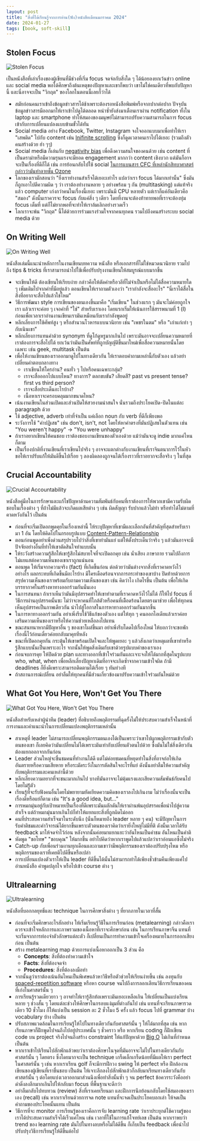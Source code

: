 ```yaml
---
layout: post
title: "สิ่งที่ได้เรียนรู้จากการอ่าน(ฟัง)หนังสือเดือนมกราคม 2024"
date: 2024-01-27
tags: [book, soft-skill]
---
```


## Stolen Focus
![Stolen Focus](/assets/2024-01-27/2024-01-27-stolen-focus.jpeg)

เป็นหนังสือที่เล่าเรื่องของผู้เขียนที่มีช่วงที่เริ่ม focus จดจ่อกับสิ่งใด ๆ ได้น้อยลงยกเว้นข่าว online และ social media พอได้ศึกษาถึงต้นเหตุของปัญหาและเขาก็พบว่า เขาไม่ใช่คนเดียวที่พบกับปัญหานี้ และนี่อาจจะเป็น "วิกฤต" ของโลกในตอนนี้เลยก็ว่าได้

- สมัยก่อนคนเราเข้าถึงข้อมูลข่าวสารได้ช้าเพราะต้องรอหนังสือพิมพ์หรือจากปากต่อปาก ปัจจุบันข้อมูลข่าวสารมีออกมาให้เราเข้าไปดูได้ตลอด หนำซ้ำยังส่งมาเตือนเราผ่าน notification ทั้งใน laptop และ smartphone ทำให้สมองของมนุษย์ไม่สามารถปรับความสามารถในการ focus เข้ากับการเปลี่ยนแปลงแบบข้ามขั้วได้ทัน
- Social media อย่าง Facebook, Twitter, Instagram จงใจออกแบบมาเพื่อทำให้เรา "เสพติด" ไปกับ content เช่น [Inifinite scrolling](https://en.wikipedia.org/wiki/Scrolling#Infinite_scrolling) ซึ่งก็ดูดเวลาคนเราไปได้เยอะ (รวมถึงตัวคนสร้างด้วย ฮ่า ๆๆ)
- Social media ก็เล่นกับ [negativity bias](https://en.wikipedia.org/wiki/Negativity_bias) เพื่อดึงความสนใจของคนด้วย เช่น content ที่เป็นดราม่าหรือมีความรุนแรงจะมียอด engagement มากกว่า content เชิงบวก แต่มันก็อาจจะเป็นเรื่องที่ดีก็ได้ เช่น การย้อนกลับไปใช้ social [ในการแบนสาร CFC ที่เหล่านักสิทบาศาสตร์กล่าวว่ามันทำลายชั้น Ozone](https://en.wikipedia.org/wiki/Montreal_Protocol)
- โลกของเรามักสอนว่า "ยิ่งเราทำงานสำเร็จได้เยอะเท่าไร แปลว่าเรา focus ได้มากเท่านั้น" ซึ่งมันก็ถูกเอาไปตีความผิด ๆ ว่า เราต้องทำงานหลาย ๆ อย่างพร้อม ๆ กัน (multitasking) แต่แท้จริงแล้ว computer เก่งกว่าคนในเรื่องนี้เยอะ เพราะมันมี CPU หลายตัว แต่เราก็แค่อันเดียวคือ "สมอง" ดังนั้นเราควรจะ focus กับแค่สิ่ง ๆ เดียว โดยที่งานจะต้องท้าทายพอที่เราจะต้องทุ่ม focus เต็มที่ แต่ก็ไม่ยากพอที่จะทำให้เราล้มเลิกอย่างรวดเร็ว
- โลกเราจะพ้น "วิกฤต" นี้ได้ด้วยการร่วมแรงร่วมใจจากคนทุกคน รวมไปถึงคนสร้างระบบ social media ด้วย

## On Writing Well
![On Writing Well](/assets/2024-01-27/2024-01-27-on-writing-well.jpeg)

หนังสือเล่มนี้แนะนำหลักการในงานเขียนบทความ หนังสือ หรือเอกสารที่ไม่ใช่หมวดนวนิยาย รวมไปถึง tips & tricks ที่เราสามารถนำไปใช้เพื่อปรับปรุงงานเขียนให้สมบูรณ์แบบมากขึ้น

- จะเขียนให้ดี ต้องเขียนให้เรียบง่าย กล่าวคือให้ตัดคำหรือวลีที่ไม่จำเป็นหรือไม่ได้สื่อความหมายใด ๆ เพิ่มเติมไปจากคำที่มีอยู่แล้ว ตอนเขียนให้เราถามตัวเองว่า "เรากำลังจะสื่ออะไร" "นี่เราได้สื่อในสิ่งที่อยากจะสื่อไปแล้วใช่ไหม"
- วิธีการพัฒนา style การเขียนของตนเองขึ้นมาคือ "เริ่มเขียน" ในช่วงแรก ๆ มันจะไม่ค่อยถูกใจเรา แล้วเราจะค่อย ๆ เจอคำที่ "ใช่" สำหรับเราเอง โดยแรกเริ่มให้เน้นการใช้สรรพนามที่ 1 (I) ก่อนเพื่อเวลาเราอ่านงานเขียนเรามันเหมือนกับเรากำลังพูดอยู่
- หลีกเลี่ยงการใช้ศัพท์สูง ๆ หรือสำนวนโวหารแบบนวนิยาย เช่น "เพชรในตม" หรือ "เก่าแก่เท่า ๆ กับเนินเขา"
- หลีกเลี่ยงการแทนคำด้วย synonym ที่ดูโก้ดูหรูมากเกินไป เพราะมันอาจจะเปลี่ยนความหมายที่เราต้องการจะสื่อไปได้ ยกเว้นว่ามันเป็นศัพท์ที่ถูกบัญญัติขึ้นมาใหม่เพื่อสื่อความหมายนั้นโดยเฉพาะ เช่น geek, multitask เป็นต้น
- เพื่อให้งานเขียนของเราออกมาดูไปในทางเดียวกัน ให้เราตอบคำถามเหล่านี้กับตัวเอง แล้วอย่าเปลี่ยนคำตอบกลางทาง
  - เราเขียนให้ใครอ่าน? คนทั่ว ๆ ไปหรือคนเฉพาะกลุ่ม?
  - เราจะสื่อออกไปแบบไหน? ทางการ? ตลกขบขัน? เสียดสี? past vs present tense? first vs third person?
  - เราจะสื่อประเด็นอะไรบ้าง?
  - เนื้อหาเราจะครอบคลุมมากขนาดไหน?
- เน้นงานเขียนในส่วนเปิดและส่วนปิดให้สวยงามน่าสนใจ นั่นรวมถึงประโยคเปิด-ปิดในแต่ละ paragraph ด้วย
- ใช้ adjective, adverb เท่าที่จำเป็น แค่เลือก noun กับ verb ที่ดีก็เพียงพอ
- ระวังการใช้ "คำปฏิเสธ" เช่น don't, isn't, not โดยให้หาคำตรงที่มันปฏิเสธในตัวแทน เช่น "You weren't happy" -> "You were unhappy"
- ถ้าเราอยากเขียนให้คนชอบ เราต้องชอบงานเขียนของตัวเองด้วย แม้ว่ามันจะดู indie มากแค่ไหนก็ตาม
- เป็นเรื่องปกติที่งานเขียนที่เราเขียนไปจริง ๆ อาจจะแตกต่างกับงานเขียนที่เราจินตนาการไว้ในหัว ขอให้เราปรับแก้ให้มันดีขึ้นไปเรื่อย ๆ ลองผิดลองถูกจนได้เรื่องราวที่เราอยากจะสื่อจริง ๆ ในที่สุด

## Crucial Accountability
![Crucial Accountability](/assets/2024-01-27/2024-01-27-crucial-accountability.jpeg)

หนังสือคู่มือในการรักษาและแก้ไขปัญหาด้านความสัมพันธ์กับคนที่เราต้องการให้พวกเขามีความรับผิดชอบในเรื่องต่าง ๆ ที่ถ้าไม่มีแล้วจะเกิดผลเสียต่าง ๆ เช่น ผิดสัญญา รับปากแล้วไม่ทำ หรือทำได้ไม่ตามที่คาดหวังกันไว้ เป็นต้น

- ก่อนที่จะเริ่มเปิดอกพูดคุยในเรื่องเหล่านี้ ให้ระบุปัญหาที่เขามีและเลือกอันที่สำคัญที่สุดสำหรับเรามา 1 อัน โดยให้คิดไปในกรอบรูปแบบ [Content-Pattern-Relationship](https://www.coaching4growth.co.nz/blog/2015/4/10/content-pattern-relationship)
- ตอนก่อนพูดอย่าเพิ่งด่วนสรุปรวบไปว่าสิ่งที่เขาทำมันแย่ แต่ให้ตั้งประเด็นว่่าจริง ๆ แล้วมันอาจจะมีปัจจัยอย่างอื่นที่ทำให้เขาตัดสินใจทำแบบนั้น
- ให้ระวังสร้างความรู้สึกให้เขารู้สึกไม่สบายใจที่จะเปิดอกคุย เช่น น้ำเสียง ภาษากาย รวมไปถึงการไม่แยแสต่อความเห็นของเขาเราถูกแน่นอน
- ตอนพูด ให้เริ่มจากความจริง (fact) ที่เกิดขึ้นก่อน ต่อด้วยว่ามันต่างจากสิ่งที่เราคาดหวังไว้อย่างไร ผลกระทบที่เกิดขึ้นมีอะไรบ้าง มีใครเดือดร้อนจากการกระทำของเขาบ้าง ปิดท้ายด้วยการสรุปความเห็นของเราพร้อมกับถามความเห็นของเขา เช่น คิดว่าไง เกิดไรขึ้น เป็นต้น เพื่อให้เกิดบรรยากาศในสร้างหาทางออกร่วมกันนั่นเอง
- ในการสนทนา ถ้าเราเห็นว่ามันมีอุปสรรคทำให้เขาทำตามที่เราคาดหวังไว้ไม่ได้ ก็ให้ไป focus ที่วิธีการผ่านอุปสรรคนั้นซะ ไม่ว่าจะหาคนที่ใกล้ตัวหรือคนที่เดืิอดร้อนโดยตรงมาช่วย เพื่อให้ทุกคนเห็นอุปสรรคเป็นภาพเดียวกัน นำไปสู่โอกาสในการหาทางออกร่วมกันมากขึ้น
- ในการหาทางออกร่วมกัน อย่าเพิ่งรีบใช้วิธีแก้ของตัวเอง แต่ให้ทุก ๆ คนออกไอเดียแล้วเราค่อยเสริมความเห็นของเราหรือให้ความช่วยเหลือลงไปแทน
- ขณะสนทนาหากมีปัญหาอื่น ๆ ของเขาโผล่ขึ้นมา อย่าเพิ่งรีบโดดไปเรื่องใหม่ ให้บอกว่าจะขอพักเรื่องนี้ไว้ก่อนเดี๋ยวค่อยกลับมาคุยทีหลัง
- ขณะที่เปิดอกคุยกัน กระตุ้นให้เขาพร้อมเปิดใจและให้พูดเยอะ ๆ แล้วสังเกตว่าเหตุผลที่เขาทำหรือรู้สึกแบบนั้นเป็นเพราะอะไร จากนั้นให้พูดสิ่งเดิมกับเขาด้วยรูปแบบคำของเราเอง
- ก่อนจบการคุย ให้ปิดด้วย plan และทางออกที่เข้าใจร่วมกันและเจาะจงให้ได้มากที่สุดในรูปแบบ who, what, when เพื่อหลีกเลี่ยงปัญหาเดิมที่อาจจะเกิดซ้ำจากความเข้าใจผิด ถ้ามี deadlines ก็ยิ่งดีเพราะสามารถติดตามได้เรื่อย ๆ ทันท่วงที 
- ถ้าสถานการณ์เปลี่ยน อย่าลืมให้ทุกคนที่มีส่วนเกี่ยวข้องมาปรับความเข้าใจร่วมกันใหม่ด้วย

## What Got You Here, Won't Get You There
![What Got You Here, Won't Get You There](/assets/2024-01-27/2024-01-27-what-got-you-here-wont-get-you-there.jpeg)

หนังสือสำหรับเหล่าผู้นำทีม (leader) ที่อธิบายถึงพฤติกรรมที่ฉุดรั้งไม่ให้ประสบความสำเร็จในหน้าที่การงานและคำแนะนำในการเปลี่ยนแปลงพฤติกรรมเหล่านั้น

- สาเหตุที่ leader ไม่สามารถเปลี่ยนพฤติกรรมตนเองได้เป็นเพราะว่าเขาไปผูกพฤติกรรมเข้ากับตัวตนของเขา ก็เลยคิดว่ามันเปลี่ยนไม่ได้เพราะมันเท่ากับเปลี่ยนตัวตนไปด้วย ซึ่งมันไม่ใช่สิ่งเดียวกัน ต้องแยกออกจากกันก่อน
- Leader ส่วนใหญ่จะชื่นชมคนที่ทำงานได้ดี แต่ไม่ค่อยชมคนที่หยุดทำในสิ่งที่อาจก่อให้เกิดอันตรายหรือความเสียหาย หรือระมัดระวังในการตัดสินใจอะไรที่แย่ ดังนั้นอย่าลืมให้ความสำคัญกับพฤติกรรมและคนเหล่านี้ด้วย
- หลีกเลี่ยงความอยากที่จะชนะมากเกินไป บางทีมันอาจจะไม่คุ้มแรงและเสียความสัมพันธ์กับคนไปโดยไม่รู้่ตัว
- เรียนรู้ที่จะรับฟังคนอื่นโดยไม่พยายามยัดเยียดความคิดของเราลงไปเกินงาม ไม่ว่าเรื่องนั้นจะเป็นเรื่องดีหรือแย่ก็ตาม เช่น "It's a good idea, but..."
- การหมกมุ่นอยู่กับเป้าหมายเป็นเรื่องที่ดีเพราะมันผลักดันให้เราผ่านพ้นอุปสรรคเพื่อนำไปสู่ความสำเร็จ แต่ถ้าหมกมุ่นมากเกินไปก็ทำให้แยกแยะสิ่งที่ถูกผิดไม่ออก
- คนที่ประสบความสำเร็จมาในระดับนึง (นั่นก็หมายถึง leader หลาย ๆ คน) จะมีปัญหาในการรับคำติชมและคำวิจารณ์ได้ยากขึ้นเพราะตัวตนของเราคิดว่าเรายิ่งใหญ่ไม่มีที่ติ ดังนั้นเวลาได้รับ feedback มาให้จดจำไว้ก่อน หลังจากนั้นค่อยมาแยกแยะว่าอันไหนเป็นคำชม อันไหนเป็นคำติ
- หัดพูด "ขอโทษ" "ขอบคุณ" ให้มากขึ้น อย่าไปคิดว่าหากเราพูดไปแล้วแปลว่าเราอ่อนแอซึ่งไม่จริง
- Catch-up กับเพื่อนร่วมงานทุกเดือนและถามเขาว่ามีพฤติกรรมของเราต้องปรับปรุงไหม หรือพฤติกรรมของเราที่เคยติไปดีขึ้นหรือเปล่า
- การเปลี่ยนแปลงตัวเราให้เป็น leader ทีดีขึ้นได้นั้นไม่สามารถทำได้เพียงชั่วข้ามคืนเพียงแค่ไปอ่านหนังสือ คำพูดปลุกใจ หรือไปเข้า course ต่าง ๆ

## Ultralearning
![Ultralearning](/assets/2024-01-27/2024-01-27-ultralearning.jpeg)

หนังสือที่บอกกลยุทธิ์และ technique ในการศึกษาสิ่งต่าง ๆ ที่ยากภายในเวลาที่สั้น

- ก่อนที่จะเริ่มศึกษาอะไรสักอย่าง ให้เริ่มเรียนรู้วิธีในการเรียนก่อน (metalearning) กล่าวคือเราควรจะเข้าใจหลักการและภาพรวมของเนื้อหาที่เราจะศึกษาก่อน เช่น ในการเรียนภาษาจีน แทนที่จะเริ่มจากการท่องจำตัวอักษรแต่ละตัว ก็เปลี่ยนเป็นการทำความเข้าใจเครื่องหมายในการออกเสียงก่อน เป็นต้น
- สร้าง metalearning map ด้วยการแบ่งเนื้อหาออกเป็น 3 ส่วน คือ
  - **Concepts**: สิ่งที่ต้องทำความเข้าใจ
  - **Facts**: สิ่งที่ต้องจดจำ
  - **Procedures**: สิ่งที่ต้องลงมือทำ 
- จากนั้นดูว่าเราต้องเน้นอันไหนเป็นพิเศษแล้วหาวิธีหรือตัวช่วยให้เรียนง่ายขึ้น เช่น ลงทุนกับ [spaced-repetition software](https://en.wikipedia.org/wiki/Spaced_repetition) หรือหา course จนไปถึงการลอกเลียนวิธีการเรียนของคนที่เก่งในศาสตร์นั้น ๆ
- การเรียนรู้รวดเดียวยาว ๆ อาจทำให้เรารู้สึกท้อเพราะมันเยอะเหลือเกิน ให้เปลี่ยนเป็นแบ่งเรียนหลาย ๆ ช่วงสั้น ๆ โดยแต่ละช่วงให้ศึกษาในกรอบแง่มุมที่ต่างกันไป เช่น แทนที่จะเรียนภาษารวดเดียว 10 ชั่วโมง ก็ให้แบ่งเป็น session ละ 2 ชั่วโมง 5 ครั้ง แล้ว focus ไปที่ grammar บ้าง vocabulary บ้าง เป็นต้น
- ปรับสภาพแวดล้อมในการเรียนรู้ให้ไปในทางเดียวกันกับศาสตร์นั้น ๆ ให้ได้มากที่สุด เช่น หากเรียนภาษาก็ฝึกพูดไปจนถึงไปอยู่ประเทศนั้น ๆ ชั่วคราว หรือ หากเรียน coding ก็ฝึกเขียน code บน project จริงไปจนถึงสร้าง constraint ให้แก้ปัญหาด้วย [Big O](https://en.wikipedia.org/wiki/Big_O_notation) ไม่เกินที่กำหนด เป็นต้น
- หากเราเข้าไปเรียนไปสักพักแล้วพบว่าเราต้องศึกษาในจุดที่มันอาจจะไม่ไปในทางเดียวกันกับศาสตร์นั้น ๆ โดยตรง ซึ่งโดยมากจะเป็น technique เกร็ดเล็กเกร็ดน้อยที่มีผลให้เรา perfect ในศาสตร์นั้น ๆ เช่น หากเราเรียน golf ก็จะมีการฝึกวง swing ให้ perfect หรือ ฝึกล้องานเขียนของผู้เขียนที่เราชื่นชอบ เป็นต้น ให้เจาะลึกลงไปสักพักแล้วก็กลับมาเรียนทางเดียวกันกับศาสตร์นั้น ๆ ต่อโดยแบ่งเวลาออกมาส่วนนึงเพื่อทำสิ่งนั้นซ้ำ ๆ จน perfect ข้อควรระวังคืออย่าดำดิ่งลงลึกมากเกินไปให้กลับมา focus ที่พื้นฐานจะดีกว่า
- อย่าลืมกลับไปทบทวน (review) สิ่งที่เราเคยเรียนมา และฝึกการนึกย้อนกลับโดยใช้สมองของเราเอง (recall) เช่น หากเราเรียนด้วยการจด note แทนที่จะจดเป็นประโยคบอกเล่า ให้จดเป็นคำถามของประโยคนั้นแทน เป็นต้น
- วิธีการที่จะ monitor การเรียนรู้ของเราคือการจับ learning rate ว่าเราประยุกต์ใช้ความรู้ของเราได้ประสบความสำเร็จได้เร็วแค่ไหน เช่น เวลาที่ใช้ในการแก้โจทย์เลข เป็นต้น หากเราพบว่า trend ของ learning rate มันไปในทางลบหรือไม่ได้ดีขึ้น ก็เก็บเป็น feedback เพื่อนำไปปรับปรุงวิธีการเรียนรู้ให้ดีขึ้นต่อไป

